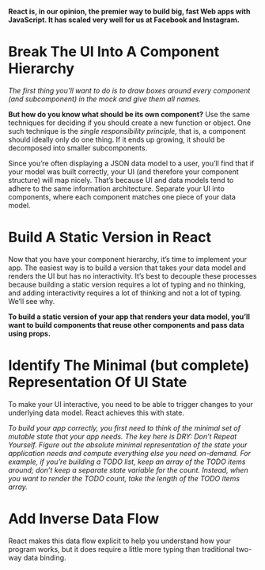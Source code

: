 **React is, in our opinion, the premier way to build big, fast Web apps with JavaScript. It has scaled very well for us at Facebook and Instagram.**

# Break The UI Into A Component Hierarchy

*The first thing you’ll want to do is to draw boxes around every component (and subcomponent) in the mock and give them all names.*


**But how do you know what should be its own component?** Use the same techniques for deciding if you should create a new function or object. One such technique is the *single responsibility principle,* that is, a component should ideally only do one thing. If it ends up growing, it should be decomposed into smaller subcomponents.


Since you’re often displaying a JSON data model to a user, you’ll find that if your model was built correctly, your UI (and therefore your component structure) will map nicely. That’s because UI and data models tend to adhere to the same information architecture. Separate your UI into components, where each component matches one piece of your data model.

# Build A Static Version in React

Now that you have your component hierarchy, it’s time to implement your app. The easiest way is to build a version that takes your data model and renders the UI but has no interactivity. It’s best to decouple these processes because building a static version requires a lot of typing and no thinking, and adding interactivity requires a lot of thinking and not a lot of typing. We’ll see why.

**To build a static version of your app that renders your data model, you’ll want to build components that reuse other components and pass data using props.**


# Identify The Minimal (but complete) Representation Of UI State

To make your UI interactive, you need to be able to trigger changes to your underlying data model. React achieves this with state.

*To build your app correctly, you first need to think of the minimal set of mutable state that your app needs. The key here is DRY: Don’t Repeat Yourself. Figure out the absolute minimal representation of the state your application needs and compute everything else you need on-demand. For example, if you’re building a TODO list, keep an array of the TODO items around; don’t keep a separate state variable for the count. Instead, when you want to render the TODO count, take the length of the TODO items array.*

# Add Inverse Data Flow
React makes this data flow explicit to help you understand how your program works, but it does require a little more typing than traditional two-way data binding.